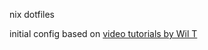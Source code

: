 nix dotfiles

initial config based on [video tutorials by Wil T][1]


[1]: https://www.youtube.com/watch?v=Dy3KHMuDNS8
